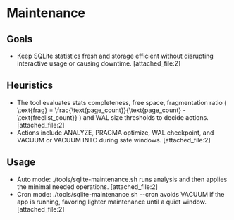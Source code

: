 # Maintenance

## Goals

- Keep SQLite statistics fresh and storage efficient without disrupting interactive usage or causing downtime. [attached_file:2]

## Heuristics

- The tool evaluates stats completeness, free space, fragmentation ratio \( \text{frag} = \frac{\text{page\_count}}{\text{page\_count} - \text{freelist\_count}} \) and WAL size thresholds to decide actions. [attached_file:2]
- Actions include ANALYZE, PRAGMA optimize, WAL checkpoint, and VACUUM or VACUUM INTO during safe windows. [attached_file:2]

## Usage

- Auto mode: ./tools/sqlite-maintenance.sh runs analysis and then applies the minimal needed operations. [attached_file:2]
- Cron mode: ./tools/sqlite-maintenance.sh --cron avoids VACUUM if the app is running, favoring lighter maintenance until a quiet window. [attached_file:2]
